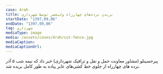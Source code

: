 ```yaml
---
case: 4rah
title: بریدن نرده‌های چهارراه ولیعصر توسط شهرداری
startDate: "1397,09,06"
endDate: "1397,09,06"
tag: شهرداری
mediaType: image
media: /assets/cases/4rah/cut-fence.jpg
mediaCaption:  
mediaCaptionUrl:  
---
```

پیرحسینلو (مشاور معاونت حمل و نقل و ترافیک شهرداری) خبر داد که نیمه شب ۵ آذر نرده های چهارراه از جلوی خط کشی‌های عابر پیاده به طور کامل بریده شد.
